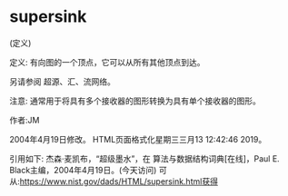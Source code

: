 # supersink


(定义)



定义:
有向图的一个顶点，它可以从所有其他顶点到达。



另请参阅
超源、汇、流网络。



注意:
通常用于将具有多个接收器的图形转换为具有单个接收器的图形。


作者:JM







2004年4月19日修改。
HTML页面格式化星期三三月13 12:42:46 2019。



引用如下:
杰森·麦凯布，“超级墨水”，在
算法与数据结构词典[在线]，Paul E. Black主编，2004年4月19日。(今天访问)
可从:https://www.nist.gov/dads/HTML/supersink.html获得